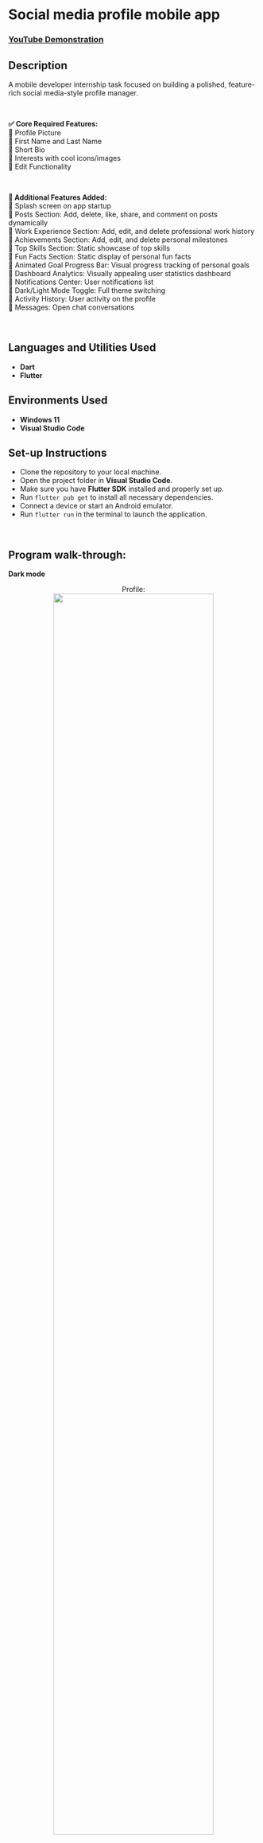 <h1>Social media profile mobile app</h1>

 ### [YouTube Demonstration](https://youtu.be/NnzHUL_FwGg)

<h2>Description</h2>

A mobile developer internship task focused on building a polished, feature-rich social media-style profile manager.

<br/>

<b>✅ Core Required Features:</b><br/>
🔹 Profile Picture<br/>
🔹 First Name and Last Name<br/>
🔹 Short Bio<br/>
🔹 Interests with cool icons/images<br/>
🔹 Edit Functionality<br/>

<br/>

<b>🚀 Additional Features Added:</b><br/>
🔹 Splash screen on app startup <br/>
🔹 Posts Section: Add, delete, like, share, and comment on posts dynamically<br/>
🔹 Work Experience Section: Add, edit, and delete professional work history<br/>
🔹 Achievements Section: Add, edit, and delete personal milestones<br/>
🔹 Top Skills Section: Static showcase of top skills<br/>
🔹 Fun Facts Section: Static display of personal fun facts<br/>
🔹 Animated Goal Progress Bar: Visual progress tracking of personal goals<br/>
🔹 Dashboard Analytics: Visually appealing user statistics dashboard<br/>
🔹 Notifications Center: User notifications list<br/>
🔹 Dark/Light Mode Toggle: Full theme switching<br/>
🔹 Activity History: User activity on the profile<br/>
🔹 Messages: Open chat conversations <br/>

<br/>

<h2>Languages and Utilities Used</h2>

- <b>Dart</b><br/>
- <b>Flutter</b>

<h2>Environments Used</h2>

- <b>Windows 11</b><br/>
- <b>Visual Studio Code</b>

<h2>Set-up Instructions</h2>

- Clone the repository to your local machine.<br/>
- Open the project folder in <b>Visual Studio Code</b>.<br/>
- Make sure you have <b>Flutter SDK</b> installed and properly set up.<br/>
- Run <code>flutter pub get</code> to install all necessary dependencies.<br/>
- Connect a device or start an Android emulator.<br/>
- Run <code>flutter run</code> in the terminal to launch the application.<br/>

<br/>

<h2>Program walk-through:</h2>

<b>Dark mode</b>

<p align="center">
Profile: <br/>
<img src="https://i.imgur.com/I6JS3Uo.png" height="80%" width="80%" />
<br />
<br />
<img src="https://i.imgur.com/XE8boS5.png" height="80%" width="80%" />
<br />
<br />
<img src="https://i.imgur.com/W2UibVX.png" height="80%" width="80%" />
<br />
<br />
Profile update: <br/>
<img src="https://i.imgur.com/jBm9M5U.png" height="80%" width="80%" />
<br />
<br />
Dashboard: <br/>
<img src="https://i.imgur.com/mR2AhTz.png" height="80%" width="80%" />
<br />
<br />
Messages: <br/>
<img src="https://i.imgur.com/WWbixPc.png" height="80%" width="80%" />
<br />
<br />
Chat: <br/>
<img src="https://i.imgur.com/RbdyNKH.png" height="80%" width="80%" />
<br />
<br />
Notifications: <br/>
<img src="https://i.imgur.com/XQLMCcL.png" height="80%" width="80%" />
<br />
<br />
Activity history: <br/>
<img src="https://i.imgur.com/VZpz3yP.png" height="80%" width="80%" />
<br />
<br />

<b>Light mode</b>

<p align="center">
Profile: <br/>
<img src="https://i.imgur.com/GRxbfNG.png" height="80%" width="80%" />
<br />
<br />
<img src="https://i.imgur.com/M9d4ClU.png" height="80%" width="80%" />
<br />
<br />
<img src="https://i.imgur.com/HaLOqds.png" height="80%" width="80%" />
<br />
<br />
Profile update: <br/>
<img src="https://i.imgur.com/T5yJlnx.png" height="80%" width="80%" />
<br />
<br />
Dashboard: <br/>
<img src="https://i.imgur.com/3kj0ndT.png" height="80%" width="80%" />
<br />
<br />
Messages: <br/>
<img src="https://i.imgur.com/F4xAeHF.png" height="80%" width="80%" />
<br />
<br />
Chat: <br/>
<img src="https://i.imgur.com/03gkiYa.png" height="80%" width="80%" />
<br />
<br />
Notifications: <br/>
<img src="https://i.imgur.com/sJkErrH.png" height="80%" width="80%" />
<br />
<br />
Activity history: <br/>
<img src="https://i.imgur.com/JNZtcOS.png" height="80%" width="80%" />
<br />
<br />







